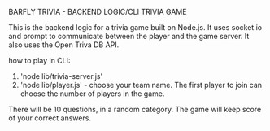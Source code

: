 BARFLY TRIVIA - BACKEND LOGIC/CLI TRIVIA GAME

This is the backend logic for a trivia game built on Node.js. It uses socket.io and prompt to communicate between the player and the game server. It also uses the Open Triva DB API.

how to play in CLI:
1) 'node lib/trivia-server.js'
2) 'node lib/player.js' - choose your team name. The first player to join can choose the number of players in the game.

There will be 10 questions, in a random category. The game will keep score of your correct answers.